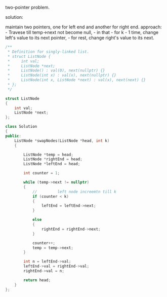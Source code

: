 two-pointer problem. 

solution: 

maintain two pointers, one for left end and another for right end. 
approach: 
    - Travese till temp->next not become null,
    - in that 
        - for k - 1 time, change left's value to its next pointer,
        - for rest, change right's value to its next.

```cpp
/**
 * Definition for singly-linked list.
 * struct ListNode {
 *     int val;
 *     ListNode *next;
 *     ListNode() : val(0), next(nullptr) {}
 *     ListNode(int x) : val(x), next(nullptr) {}
 *     ListNode(int x, ListNode *next) : val(x), next(next) {}
 * };
 */

struct ListNode
{
    int val;
    ListNode *next;
};

class Solution
{
public:
    ListNode *swapNodes(ListNode *head, int k)
    {

        ListNode *temp = head;
        ListNode *rightEnd = head;
        ListNode *leftEnd = head;

        int counter = 1;

        while (temp->next != nullptr)
        {
            //         left node increemtn till k
            if (counter < k)
            {
                leftEnd = leftEnd->next;
            }

            else
            {
                rightEnd = rightEnd->next;
            }

            counter++;
            temp = temp->next;
        }

        int n = leftEnd->val;
        leftEnd->val = rightEnd->val;
        rightEnd->val = n;

        return head;
    }
};
```
